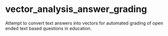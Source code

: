 # vector_analysis_answer_grading
Attempt to convert text answers into vectors for automated grading of open ended text based questions in education.
